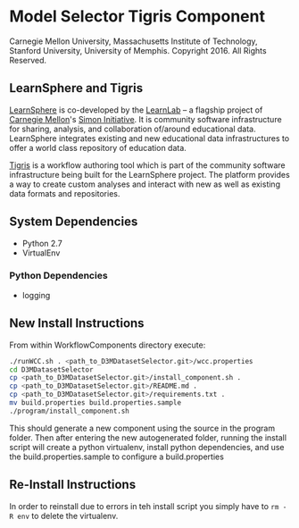 # Model Selector Tigris Component

Carnegie Mellon University, Massachusetts Institute of Technology, Stanford University, University of Memphis.
Copyright 2016. All Rights Reserved.

## LearnSphere and Tigris

[LearnSphere](LearnSphere.org) is co-developed by the [LearnLab](http://learnlab.org) – a flagship project of [Carnegie Mellon](http://cmu.edu)'s [Simon Initiative](https://www.cmu.edu/simon). It is community software infrastructure for sharing, analysis, and collaboration of/around educational data. LearnSphere integrates existing and new educational data infrastructures to offer a world class repository of education data. 

[Tigris](https://pslcdatashop.web.cmu.edu/LearnSphereLogin) is a workflow authoring tool which is part of the community software infrastructure being built for the LearnSphere project. The platform provides a way to create custom analyses and interact with new as well as existing data formats and repositories.

## System Dependencies
* Python 2.7
* VirtualEnv

### Python Dependencies
* logging

## New Install Instructions

From within WorkflowComponents directory execute:

```bash
./runWCC.sh . <path_to_D3MDatasetSelector.git>/wcc.properties
cd D3MDatasetSelector
cp <path_to_D3MDatasetSelector.git>/install_component.sh .
cp <path_to_D3MDatasetSelector.git>/README.md .
cp <path_to_D3MDatasetSelector.git>/requirements.txt .
mv build.properties build.properties.sample
./program/install_component.sh
```

This should generate a new component using the source in the program folder. Then after entering the new autogenerated folder, running the install script will create a python virtualenv, install python dependencies, and use the build.properties.sample to configure a build.properties

## Re-Install Instructions

In order to reinstall due to errors in teh install script you simply have to `rm -R env` to delete the virtualenv.
